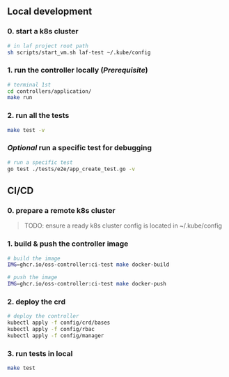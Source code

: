


## Local development

### 0. start a k8s cluster

```bash
# in laf project root path
sh scripts/start_vm.sh laf-test ~/.kube/config
```

### 1. run the controller locally  (*Prerequisite*)
```bash
# terminal 1st
cd controllers/application/
make run
```

### 2. run all the  tests
```bash
make test -v
```

### *Optional* run a specific test for debugging
```bash
# run a specific test
go test ./tests/e2e/app_create_test.go -v
```


## CI/CD

### 0. prepare a remote k8s cluster
> TODO: ensure a ready k8s cluster config is located in ~/.kube/config

### 1. build & push the controller image
```bash
# build the image
IMG=ghcr.io/oss-controller:ci-test make docker-build

# push the image
IMG=ghcr.io/oss-controller:ci-test make docker-push
```

### 2. deploy the crd
```bash
# deploy the controller
kubectl apply -f config/crd/bases
kubectl apply -f config/rbac
kubectl apply -f config/manager
```

### 3. run tests in local
```bash
make test
```